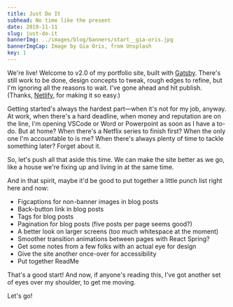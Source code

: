 ```yaml
---
title: Just Do It
subhead: No time like the present
date: 2019-11-11
slug: just-do-it
bannerImg: ../images/blog/banners/start__gia-oris.jpg
bannerImgCap: Image by Gia Oris, from Unsplash
key: 1
---
```


We're live! Welcome to v2.0 of my portfolio site, built with [Gatsby](https://www.gatsbyjs.org/). There's still work to be done, design concepts to tweak, rough edges to refine, but I'm ignoring all the reasons to wait. I've gone ahead and hit publish. (Thanks, [Netlify](https://www.netlify.com/), for making it so easy.)

Getting started's always the hardest part—when it's not for my job, anyway. At work, when there's a hard deadline, when money and reputation are on the line, I'm opening VSCode or Word or Powerpoint as soon as I have a to-do. But at home? When there's a Netflix series to finish first? When the only one I'm accountable to is me? When there's always plenty of time to tackle something later? Forget about it.

So, let's push all that aside this time. We can make the site better as we go, like a house we're fixing up and living in at the same time.

And in that spirit, maybe it'd be good to put together a little punch list right here and now:

-   Figcaptions for non-banner images in blog posts
-   Back-button link in blog posts
-   Tags for blog posts
-   Pagination for blog posts (five posts per page seems good?)
-   A better look on larger screens (too much whitespace at the moment)
-   Smoother transition animations between pages with React Spring?
-   Get some notes from a few folks with an actual eye for design
-   Give the site another once-over for accessibility
-   Put together ReadMe

That's a good start! And now, if anyone's reading this, I've got another set of eyes over my shoulder, to get me moving.

Let's go!
